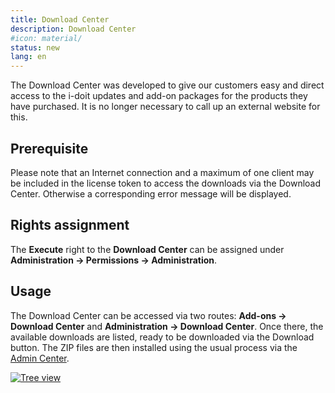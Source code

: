 ```yaml
---
title: Download Center
description: Download Center
#icon: material/
status: new
lang: en
---
```


The Download Center was developed to give our customers easy and direct access to the i-doit updates and add-on packages for the products they have purchased. It is no longer necessary to call up an external website for this.

## Prerequisite

Please note that an Internet connection and a maximum of one client may be included in the license token to access the downloads via the Download Center. Otherwise a corresponding error message will be displayed.

## Rights assignment

The **Execute** right to the **Download Center** can be assigned under **Administration → Permissions → Administration**.

## Usage

The Download Center can be accessed via two routes: **Add-ons → Download Center** and **Administration → Download Center**. Once there, the available downloads are listed, ready to be downloaded via the Download button. The ZIP files are then installed using the usual process via the [Admin Center](../admin-center.md).

[![Tree view](../../assets/images/en/system-administration/administration/download-center/1-dc.png)](../../assets/images/en/system-administration/administration/download-center/1-dc.png)
